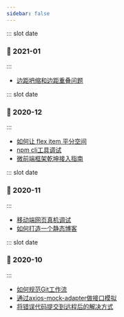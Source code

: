 ```yaml
---
sidebar: false
---
```


<BlogList>

::: slot date
### :date: 2021-01
:::

- [边距坍缩和边距重叠问题](2021-01-20-BFC)

</BlogList>

<BlogList>

::: slot date
### :date: 2020-12
:::

- [如何让 flex item 平分空间](2020-12-15-how-flex-work)
- [npm cli工具调试](2020-12-02-npm-cli-debug)
- [微前端框架乾坤接入指南](2020-12-02-microfrontend-guide)

</BlogList>

<BlogList>

::: slot date
### :date: 2020-11
:::

- [移动端网页真机调试](2020-11-23-debug-mobile-website)
- [如何打造一个静态博客](2020-11-12-how-to-write-and-deploy-cms)

</BlogList>

<BlogList>

::: slot date
### :date: 2020-10
:::

- [如何规范Git工作流](2020-10-12-git-work-flow)
- [通过axios-mock-adapter做接口模拟](2020-10-10-axios-mock-adapter)
- [将错误代码提交到远程后的解决方式](2020-10-08-git-error-push-resolve)

</BlogList>